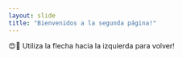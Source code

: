 ```yaml
---
layout: slide
title: "Bienvenidos a la segunda página!"
---
```

😍🎉
Utiliza la flecha hacia la izquierda para volver!
